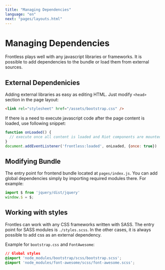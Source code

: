 ```yaml
---
title: "Managing Dependencies"
language: "en"
next: "pages/layouts.html"
---
```


# Managing Dependencies

Frontless plays well with any javascript libraries or frameworks. It is possible to add dependencies to the bundle or load them from external sources.

## External Dependenicies

Adding external libraries as easy as editing HTML. Just modify `<head>` section in the page layout:

```html
<link rel="stylesheet" href="/assets/bootstrap.css" />
```

If there is a need to execute javascript code after the page content is loaded, use following snippet:

```javascript
function onLoaded() {
  // execute once all content is loaded and Riot components are mounted
}
document.addEventListener('frontless:loaded', onLoaded, {once: true})
```

## Modifying Bundle

The entry point for frontend bundle located at `pages/index.js`. You can add global dependencies simply by importing required modules there. 
For example:

```javascript
import $ from 'jquery/dist/jquery'
window.$ = $;
```


## Working with styles

Frontles can work with any CSS frameworks written with SASS. The entry point for SASS modules is `./styles.scss`. 
In the other cases, it is always possible to add css as an external dependency.

Example for `bootstrap.css` and `FontAwesome`:

```css
// Global styles
@import 'node_modules/bootstrap/scss/bootstrap.scss';
@import 'node_modules/font-awesome/scss/font-awesome.scss';
```
